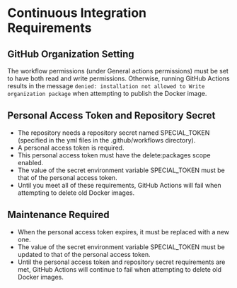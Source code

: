 # Continuous Integration Requirements

## GitHub Organization Setting
The workflow permissions (under General actions permissions) must be set to have both read and write permissions.  Otherwise, running GitHub Actions results in the message `denied: installation not allowed to Write organization package` when attempting to publish the Docker image.

## Personal Access Token and Repository Secret
* The repository needs a repository secret named SPECIAL_TOKEN (specified in the yml files in the .github/workflows directory).
* A personal access token is required.
* This personal access token must have the delete:packages scope enabled.
* The value of the secret environment variable SPECIAL_TOKEN must be that of the personal access token.
* Until you meet all of these requirements, GitHub Actions will fail when attempting to delete old Docker images.

## Maintenance Required
* When the personal access token expires, it must be replaced with a new one.
* The value of the secret environment variable SPECIAL_TOKEN must be updated to that of the personal access token.
* Until the personal access token and repository secret requirements are met, GitHub Actions will continue to fail when attempting to delete old Docker images.
